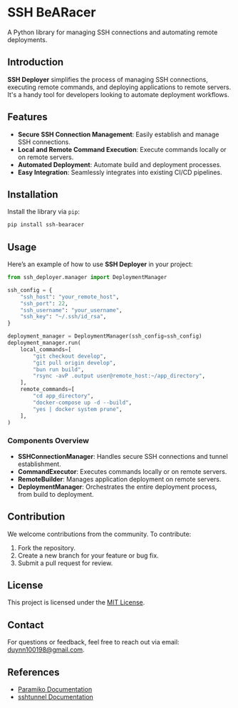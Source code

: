 # SSH BeARacer

A Python library for managing SSH connections and automating remote deployments.

## Introduction

**SSH Deployer** simplifies the process of managing SSH connections, executing remote commands, and deploying applications to remote servers. It's a handy tool for developers looking to automate deployment workflows.

## Features

- **Secure SSH Connection Management**: Easily establish and manage SSH connections.
- **Local and Remote Command Execution**: Execute commands locally or on remote servers.
- **Automated Deployment**: Automate build and deployment processes.
- **Easy Integration**: Seamlessly integrates into existing CI/CD pipelines.

## Installation

Install the library via `pip`:

```bash
pip install ssh-bearacer
```

## Usage

Here’s an example of how to use **SSH Deployer** in your project:

```python
from ssh_deployer.manager import DeploymentManager

ssh_config = {
    "ssh_host": "your_remote_host",
    "ssh_port": 22,
    "ssh_username": "your_username",
    "ssh_key": "~/.ssh/id_rsa",
}

deployment_manager = DeploymentManager(ssh_config=ssh_config)
deployment_manager.run(
    local_commands=[
        "git checkout develop",
        "git pull origin develop",
        "bun run build",
        "rsync -avP .output user@remote_host:~/app_directory",
    ],
    remote_commands=[
        "cd app_directory",
        "docker-compose up -d --build",
        "yes | docker system prune",
    ],
)
```

### Components Overview

- **SSHConnectionManager**: Handles secure SSH connections and tunnel establishment.
- **CommandExecutor**: Executes commands locally or on remote servers.
- **RemoteBuilder**: Manages application deployment on remote servers.
- **DeploymentManager**: Orchestrates the entire deployment process, from build to deployment.

## Contribution

We welcome contributions from the community. To contribute:

1. Fork the repository.
2. Create a new branch for your feature or bug fix.
3. Submit a pull request for review.

## License

This project is licensed under the [MIT License](LICENSE).

## Contact

For questions or feedback, feel free to reach out via email: [duynn100198@gmail.com](mailto:duynn100198@gmail.com).

## References

- [Paramiko Documentation](https://www.paramiko.org/)
- [sshtunnel Documentation](https://sshtunnel.readthedocs.io/)